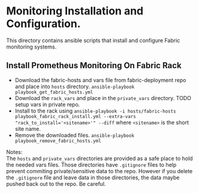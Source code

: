 # Monitoring Installation and Configuration.
This directory contains ansible scripts that install and configure Fabric monitoring systems.



## Install Prometheus Monitoring On Fabric Rack

* Download the fabric-hosts and vars file from fabric-deployment repo and place into `hosts` directory.  `ansible-playbook playbook_get_fabric_hosts.yml`
* Download the `rack_vars` and place in the `private_vars` directory. TODO setup vars in private repo.
* Install to the rack using `ansible-playbook -i hosts/fabric-hosts playbook_fabric_rack_install.yml --extra-vars "rack_to_install='<sitename>'" --diff` where `<sitename>` is the short site name.
* Remove the downloaded files. `ansible-playbook playbook_remove_fabric_hosts.yml`

Notes:  
The `hosts` and `private_vars` directories are provided as a safe place to hold the needed vars files. Those directories have `.gitignore` files to help prevent commiting private/sensitive data to the repo. However if you delete the `.gitignore` file and leave data in those directories, the data maybe pushed back out to the repo. Be careful. 